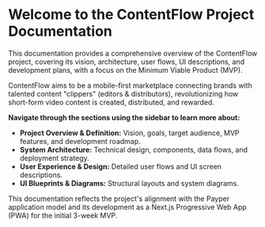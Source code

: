 # Welcome to the ContentFlow Project Documentation

This documentation provides a comprehensive overview of the ContentFlow project, covering its vision, architecture, user flows, UI descriptions, and development plans, with a focus on the Minimum Viable Product (MVP).

ContentFlow aims to be a mobile-first marketplace connecting brands with talented content "clippers" (editors & distributors), revolutionizing how short-form video content is created, distributed, and rewarded.

**Navigate through the sections using the sidebar to learn more about:**

*   **Project Overview & Definition:** Vision, goals, target audience, MVP features, and development roadmap.
*   **System Architecture:** Technical design, components, data flows, and deployment strategy.
*   **User Experience & Design:** Detailed user flows and UI screen descriptions.
*   **UI Blueprints & Diagrams:** Structural layouts and system diagrams.

This documentation reflects the project's alignment with the Payper application model and its development as a Next.js Progressive Web App (PWA) for the initial 3-week MVP.
